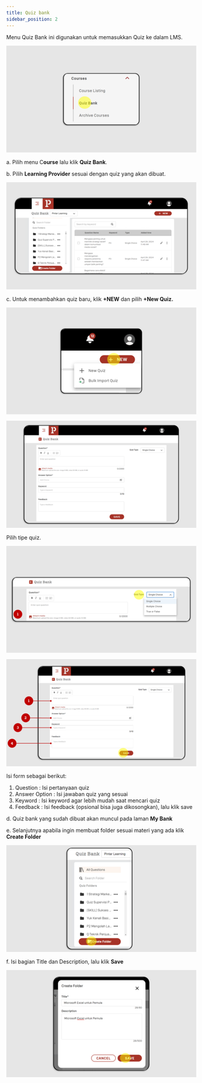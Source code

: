 ```yaml
---
title: Quiz bank
sidebar_position: 2
---
```

Menu Quiz Bank ini digunakan untuk memasukkan Quiz ke dalam LMS.

![](/img/quiz-1.png)

a. Pilih menu C**ourse** lalu klik **Quiz Bank**.

b. Pilih **Learning Provider** sesuai dengan quiz yang akan dibuat.


![](/img/quiz-2.png)

c. Untuk menambahkan quiz baru, klik **+NEW** dan pilih **+New Quiz.**

![](/img/quiz-3.png)



![](/img/quiz-4.png)

Pilih tipe quiz.

![](/img/quiz-5.png)

![](/img/quiz-6.png)

Isi form sebagai berikut:

1. Question		: Isi pertanyaan quiz
2. Answer Option	: Isi jawaban quiz yang sesuai
3. Keyword		: Isi keyword agar lebih mudah saat mencari quiz
4. Feedback		: Isi feedback (opsional bisa juga dikosongkan), lalu klik save



d. Quiz bank yang sudah dibuat akan muncul pada laman **My Bank**

e. Selanjutnya apabila ingin membuat folder sesuai materi yang ada klik **Create Folder**


![](/img/quiz-7.png)

f. Isi bagian Title dan Description, lalu klik **Save**

![](/img/quiz-8.png)
